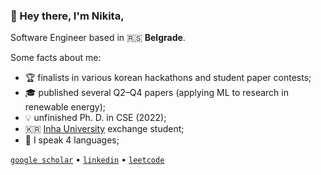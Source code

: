 ### 👋 Hey there, I'm **Nikita**,

Software Engineer based in 🇷🇸 **Belgrade**.

Some facts about me:
- 🏆 finalists in various korean hackathons and student paper contests;
- 🎓 published several Q2–Q4 papers (applying ML to research in renewable energy);
- 💡 unfinished Ph. D. in CSE (2022);
- 🇰🇷 [Inha University](https://eng.inha.ac.kr/eng/index.do) exchange student;
- 💬 I speak 4 languages;

[`google scholar`](https://scholar.google.com/citations?user=qy3ZD4IAAAAJ&hl=en) • [`linkedin`](https://www.linkedin.com/in/xtenzq/) • [`leetcode`](https://leetcode.com/u/xtenzQ/)
